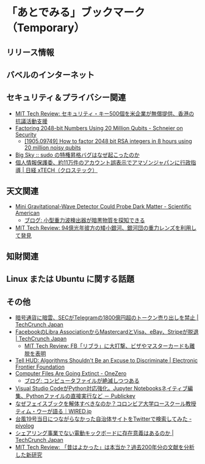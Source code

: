 # 「あとでみる」ブックマーク（Temporary）

## リリース情報


## バベルのインターネット


## セキュリティ＆プライバシー関連

- [MIT Tech Review: セキュリティ・キー500個を米企業が無償提供、香港の抗議活動支援](https://www.technologyreview.jp/nl/hong-kong-protesters-get-pro-bono-cybersecurity-help-from-silicon-valley/)
- [Factoring 2048-bit Numbers Using 20 Million Qubits - Schneier on Security](https://www.schneier.com/blog/archives/2019/10/factoring_2048-.html)
    - [[1905.09749] How to factor 2048 bit RSA integers in 8 hours using 20 million noisy qubits](https://arxiv.org/abs/1905.09749)
- [Big Sky :: sudo の特権昇格バグはなぜ起こったのか](https://mattn.kaoriya.net/software/lang/c/20191016143950.htm)
- [個人情報保護委、約11万件のアカウント誤表示でアマゾンジャパンに行政指導 | 日経 xTECH（クロステック）](https://tech.nikkeibp.co.jp/atcl/nxt/news/18/06203/)

## 天文関連

- [Mini Gravitational-Wave Detector Could Probe Dark Matter - Scientific American](https://www.scientificamerican.com/article/mini-gravitational-wave-detector-could-probe-dark-matter1/)
    - [ブログ: 小型重力波検出器が暗黒物質を探知できる](https://okuranagaimo.blogspot.com/2019/10/blog-post_7.html)
- [MIT Tech Review: 94億光年彼方の矮小銀河、銀河団の重力レンズを利用して発見](https://www.technologyreview.jp/nl/a-galaxy-cluster-has-been-used-as-a-magnifying-glass-to-view-the-ancient-universe/)

## 知財関連


## Linux または Ubuntu に関する話題


## その他

- [暗号通貨に暗雲、SECがTelegramの1800億円超のトークン売り出しを禁止  |  TechCrunch Japan](https://jp.techcrunch.com/2019/10/13/2019-10-11-sec-blocks-the-1-7-billion-token-sale-for-telegrams-cryptocurrency/)
- [FacebookのLibra AssociationからMastercardとVisa、eBay、Stripeが脱退  |  TechCrunch Japan](https://jp.techcrunch.com/2019/10/12/2019-10-11-ebay-stripe-and-mastercard-drop-out-of-facebooks-libra-association/)
    - [MIT Tech Review: FB「リブラ」に大打撃、ビザやマスターカードも離脱を表明](https://www.technologyreview.jp/nl/the-wheels-may-be-coming-off-facebooks-digital-currency-project-libra/)
- [Tell HUD: Algorithms Shouldn't Be an Excuse to Discriminate | Electronic Frontier Foundation](https://www.eff.org/deeplinks/2019/10/tell-hud-algorithms-are-no-excuse-discrimination)
- [Computer Files Are Going Extinct - OneZero](https://onezero.medium.com/the-death-of-the-computer-file-doc-43cb028c0506?gi=3133ef21483d)
    - [ブログ: コンピュータファイルが絶滅しつつある](https://okuranagaimo.blogspot.com/2019/10/blog-post_15.html)
- [Visual Studio CodeがPython対応強化。Jupyter Notebooksネイティブ編集、Pythonファイルの直接実行など － Publickey](https://www.publickey1.jp/blog/19/visual_studio_codepythonjupyter_notebookspython.html)
- [なぜフェイスブックを解体すべきなのか？コロンビア大学ロースクール教授ティム・ウーが語る｜WIRED.jp](https://wired.jp/membership/2019/10/15/tim-wu-facebook-broken-up/)
- [台風19号当日につながらなかった自治体サイトをTwitterで検索してみた - piyolog](https://piyolog.hatenadiary.jp/entry/2019/10/15/080000)
- [シェアリング事業でない電動キックボードに存在意義はあるのか  |  TechCrunch Japan](https://jp.techcrunch.com/2019/10/15/e-scooter-public-road/)
- [MIT Tech Review: 「昔はよかった」は本当か？過去200年分の文献を分析した新研究](https://www.technologyreview.jp/nl/were-people-really-happier-in-the-past-millions-of-pieces-of-text-suggest-not/)

<!-- eof -->
